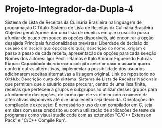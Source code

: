 # Projeto-Integrador-da-Dupla-4
Sistema de Lista de Receitas da Culinária Brasileira na linguagem de programação C
Título: Sistema de Lista de Receitas da Culinária Brasileira
Objetivo geral: Apresentar uma lista de receitas em que o usuário possa afunilar de pouco em pouco as opções disponíveis, até encontrar a opção desejada
Principais funcionalidades previstas: Liberdade de decisão do usuário em decidir que opções ele quer, descrição do nome, origem e passo a passo de cada receita, apresentação de opções para cada seleção
Nomes dos autores: Igor Pechir Ramos e Italo Amorim Figueiredo
Futuras Etapas: Capacidade de retornar a seleção anterior caso o usuário queira conferir outras alternativas, implementar a possibilidade dos usuarios adicionarem receitas alternativas a listagem original.
Link do repositorio no GitHub:
Descrição curta do sistema: Sistema de Lista de Receitas Nacionais que permitem que o usuário possa procurar, dentro de uma lista finita, receitas que pertecem a grupos e subgrupos ao utilizar desses grupos para afunilamento das opções, de forma que ele vá diminuindo o número de alternativas disponíveis até que uma receita seja decidida.
Orientações de compilação e execução: É necessário o uso de um compilador em C, seja em sites com esse propósito ou com a utilização de aplicações de teste de programas como visual studio code com as extensões "C/C++ Extension Pack" e "C/C++ Compile Run".
